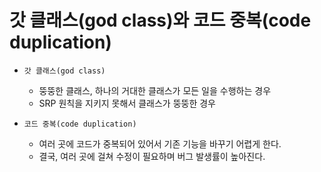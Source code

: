 # 갓 클래스(god class)와 코드 중복(code duplication)

- `갓 클래스(god class)`
    - 뚱뚱한 클래스, 하나의 거대한 클래스가 모든 일을 수행하는 경우
    - SRP 원칙을 지키지 못해서 클래스가 뚱뚱한 경우
    
- `코드 중복(code duplication)`
    - 여러 곳에 코드가 중복되어 있어서 기존 기능을 바꾸기 어렵게 한다.
    - 결국, 여러 곳에 걸쳐 수정이 필요하며 버그 발생률이 높아진다.